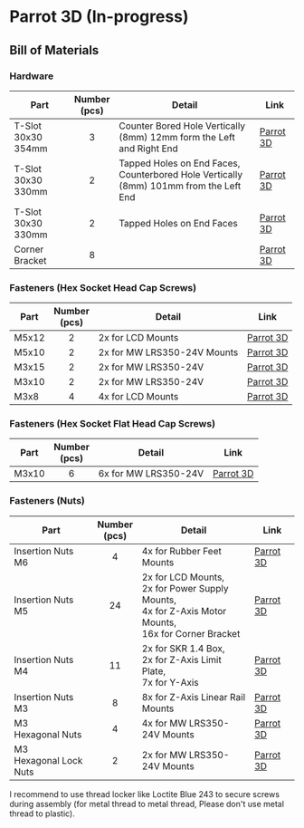 # Parrot 3D (In-progress)

## Bill of Materials

### Hardware

| Part     | Number<br>(pcs) | Detail | Link |
|----------|:------------:|--------|------|
| T-Slot 30x30 354mm | 3 | Counter Bored Hole Vertically (8mm) 12mm form the Left and Right End | [Parrot 3D](https://www.parrot3d.com) |
| T-Slot 30x30 330mm | 2 | Tapped Holes on End Faces,<br>Counterbored Hole Vertically (8mm) 101mm from the Left End | [Parrot 3D](https://www.parrot3d.com) |
| T-Slot 30x30 330mm | 2 | Tapped Holes on End Faces | [Parrot 3D](https://www.parrot3d.com) |
| Corner Bracket | 8 | | [Parrot 3D](https://www.parrot3d.com) |

### Fasteners (Hex Socket Head Cap Screws)

| Part     | Number<br>(pcs) | Detail | Link |
|----------|:------------:|--------|------|
| M5x12 | 2 | 2x for LCD Mounts | [Parrot 3D](https://www.parrot3d.com) |
| M5x10 | 2 | 2x for MW LRS350-24V Mounts | [Parrot 3D](https://www.parrot3d.com) |
| M3x15 | 2 | 2x for MW LRS350-24V | [Parrot 3D](https://www.parrot3d.com) |
| M3x10 | 2 | 2x for MW LRS350-24V | [Parrot 3D](https://www.parrot3d.com) |
| M3x8 | 4 | 4x for LCD Mounts | [Parrot 3D](https://www.parrot3d.com) |

### Fasteners (Hex Socket Flat Head Cap Screws)

| Part     | Number<br>(pcs) | Detail | Link |
|----------|:------------:|--------|------|
| M3x10 | 6 | 6x for MW LRS350-24V | [Parrot 3D](https://www.parrot3d.com) |

### Fasteners (Nuts)

| Part     | Number<br>(pcs) | Detail | Link |
|----------|:------------:|--------|------|
| Insertion Nuts M6 | 4 | 4x for Rubber Feet Mounts | [Parrot 3D](https://www.parrot3d.com) |
| Insertion Nuts M5 | 24 | 2x for LCD Mounts,<br> 2x for Power Supply Mounts,<br> 4x for Z-Axis Motor Mounts,<br> 16x for Corner Bracket | [Parrot 3D](https://www.parrot3d.com) |
| Insertion Nuts M4 | 11 | 2x for SKR 1.4 Box,<br> 2x for Z-Axis Limit Plate,<br> 7x for Y-Axis | [Parrot 3D](https://www.parrot3d.com) |
| Insertion Nuts M3 | 8 | 8x for Z-Axis Linear Rail Mounts | [Parrot 3D](https://www.parrot3d.com) |
| M3<br>Hexagonal Nuts | 4 | 4x for MW LRS350-24V Mounts | [Parrot 3D](https://www.parrot3d.com) |
| M3<br>Hexagonal Lock Nuts | 2 | 2x for MW LRS350-24V Mounts | [Parrot 3D](https://www.parrot3d.com) |

I recommend to use thread locker like Loctite Blue 243 to secure screws during assembly (for metal thread to metal thread, Please don't use metal thread to plastic).
